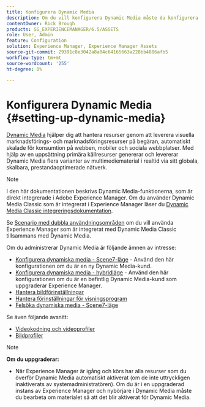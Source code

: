 ```yaml
---
title: Konfigurera Dynamic Media
description: Om du vill konfigurera Dynamic Media måste du konfigurera Dynamic Media och hantera bild- och visningsförinställningar.
contentOwner: Rick Brough
products: SG_EXPERIENCEMANAGER/6.5/ASSETS
role: User, Admin
feature: Configuration
solution: Experience Manager, Experience Manager Assets
source-git-commit: 29391c8e3042a8a04c64165663a228bb4886afb5
workflow-type: tm+mt
source-wordcount: '255'
ht-degree: 0%

---
```


# Konfigurera Dynamic Media {#setting-up-dynamic-media}

[Dynamic Media](https://business.adobe.com/products/experience-manager/assets/dynamic-media.html) hjälper dig att hantera resurser genom att leverera visuella marknadsförings- och marknadsföringsresurser på begäran, automatiskt skalade för konsumtion på webben, mobiler och sociala webbplatser. Med hjälp av en uppsättning primära källresurser genererar och levererar Dynamic Media flera varianter av multimediematerial i realtid via sitt globala, skalbara, prestandaoptimerade nätverk.

>[!NOTE]
>
>I den här dokumentationen beskrivs Dynamic Media-funktionerna, som är direkt integrerade i Adobe Experience Manager. Om du använder Dynamic Media Classic som är integrerat i Experience Manager läser du [Dynamic Media Classic integreringsdokumentation](/help/sites-administering/scene7.md).
>
>Se [Scenario med dubbla användningsområden](/help/sites-administering/scene7.md#dual-use-scenario) om du vill använda Experience Manager som är integrerat med Dynamic Media Classic tillsammans med Dynamic Media.

Om du administrerar Dynamic Media är följande ämnen av intresse:

* [Konfigurera dynamiska media - Scene7-läge](config-dms7.md) - Använd den här konfigurationen om du är en ny Dynamic Media-kund.
* [Konfigurera dynamiska media - hybridläge](config-dynamic.md) - Använd den här konfigurationen om du är en befintlig Dynamic Media-kund som uppgraderar Experience Manager.
* [Hantera bildförinställningar](managing-image-presets.md)
* [Hantera förinställningar för visningsprogram](managing-viewer-presets.md)
* [Felsöka dynamiska media - Scene7-läge](troubleshoot-dms7.md)

Se även följande avsnitt:

* [Videokodning och videoprofiler](video-profiles.md)
* [Bildprofiler](image-profiles.md)

>[!NOTE]
>
>**Om du uppgraderar:**
>
>* När Experience Manager är igång och körs har alla resurser som du överför Dynamic Media automatiskt aktiverat (om de inte uttryckligen inaktiverats av systemadministratören). Om du är i en uppgraderad instans av Experience Manager och nybörjare i Dynamic Media måste du bearbeta om materialet så att det blir aktiverat för Dynamic Media.


